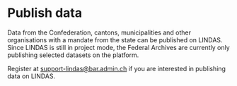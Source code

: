 # Publish data

Data from the Confederation, cantons, municipalities and other organisations with a mandate from the state can be published on LINDAS. Since LINDAS is still in project mode, the Federal Archives are currently only publishing selected datasets on the platform.

Register at [support-lindas@bar.admin.ch](mailto:support-lindas@bar.admin.ch) if you are interested in publishing data on LINDAS.
